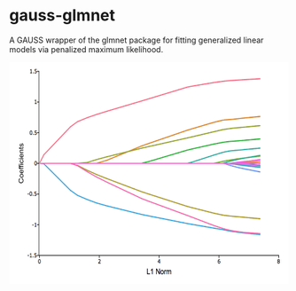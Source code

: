 # gauss-glmnet
A GAUSS wrapper of the glmnet package for fitting generalized linear models via penalized maximum likelihood.

<img src="images/l1-vs-coefficients.png" alt="LASSO regression coefficients vs L1 norm" width="600px" height="400px">
